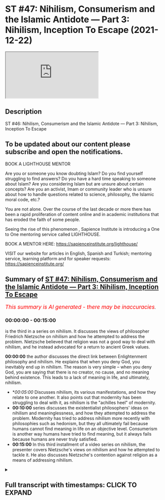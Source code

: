 # ST #47:  Nihilism, Consumerism and the Islamic Antidote — Part 3: Nihilism, Inception To Escape (2021-12-22)

<iframe loading='lazy' allow='autoplay' src='https://www.youtube.com/embed/iyDGNu1-lcU'></iframe>

## Description

ST #46:  Nihilism, Consumerism and the Islamic Antidote — Part 3: Nihilism, Inception To Escape

To be updated about our content please subscribe and open the notifications.
----
BOOK A LIGHTHOUSE MENTOR

Are you or someone you know doubting Islam? Do you find yourself struggling to find answers?  Do you have a hard time speaking to someone about Islam?  Are you considering Islam but are unsure about certain concepts?  Are you an activist, Imam or community leader who is unsure about how to handle questions related to science, philosophy, the Islamic moral code, etc.?

You are not alone.  Over the course of the last decade or more there has been a rapid proliferation of content online and in academic institutions that has eroded the faith of some people.

Seeing the rise of  this phenomenon , Sapience Institute is introducing a One to One mentoring service called LIGHTHOUSE.

BOOK A MENTOR HERE: https://sapienceinstitute.org/lighthouse/

VISIT our website for articles in English, Spanish and Turkish; mentoring service, learning platform and for speaker requests: https://sapienceinstitute.org/

## Summary of [ST #47: Nihilism, Consumerism and the Islamic Antidote — Part 3: Nihilism, Inception To Escape](https://www.youtube.com/watch?v=iyDGNu1-lcU)


*<span style="color:red; font-size:125%">This summary is AI generated - there may be inaccuracies</span>. [](/)*

### <a onclick="modifyYTiframeseektime('0')">00:00:00</a> - <a onclick="modifyYTiframeseektime('900')">00:15:00</a>

 is the third in a series on nihilism. It discusses the views of philosopher Friedrich Nietzsche on nihilism and how he attempted to address the problem. Nietzsche believed that religion was not a good way to deal with nihilism, and he instead advocated for a return to ancient Greek values.

**<a onclick="modifyYTiframeseektime('0')">00:00:00</a>**  the author discusses the direct link between Enlightenment philosophy and nihilism. He explains that when you deny God, you inevitably end up in nihilism. The reason is very simple – when you deny God, you are saying that there is no creator, no cause, and no meaning behind existence. This leads to a lack of meaning in life, and ultimately, nihilism.
* **<a onclick="modifyYTiframeseektime('300')">00:05:00</a>* Discusses nihilism, its various manifestations, and how they relate to one another. It also points out that modernity has been struggling to deal with it, as nihilism is the "achilles heel" of modernity.
* **<a onclick="modifyYTiframeseektime('600')">00:10:00</a>**  series discusses the existentialist philosophers' ideas on nihilism and meaninglessness, and how they attempted to address the problem. Modernity has tried to address nihilism more recently with philosophies such as hedonism, but they all ultimately fail because humans cannot find meaning in life on an objective level. Consumerism is another way humans have tried to find meaning, but it always fails because humans are never truly satisfied.
* **<a onclick="modifyYTiframeseektime('900')">00:15:00</a>** In this third installment of a video series on nihilism, the presenter covers Nietzsche's views on nihilism and how he attempted to tackle it. He also discusses Nietzsche's contention against religion as a means of addressing nihilism.

<details><summary><h2>Full transcript with timestamps: CLICK TO EXPAND</h2></summary>

<a onclick="modifyYTiframeseektime('12')">0:00:12</a> assalamualaikum brothers and sisters  
<a onclick="modifyYTiframeseektime('14')">0:00:14</a> welcome back to the sapiens thoughts  
<a onclick="modifyYTiframeseektime('16')">0:00:16</a> video series where we're discussing  
<a onclick="modifyYTiframeseektime('18')">0:00:18</a> nihilism consumerism and the islamic  
<a onclick="modifyYTiframeseektime('20')">0:00:20</a> antidote to both  
<a onclick="modifyYTiframeseektime('23')">0:00:23</a> now in this episode we're going to look  
<a onclick="modifyYTiframeseektime('25')">0:00:25</a> at the direct link between  
<a onclick="modifyYTiframeseektime('28')">0:00:28</a> the ideas promoted by the enlightenment  
<a onclick="modifyYTiframeseektime('31')">0:00:31</a> philosophers and  
<a onclick="modifyYTiframeseektime('33')">0:00:33</a> nihilism so why is it the question we're  
<a onclick="modifyYTiframeseektime('36')">0:00:36</a> going to be addressing is why  
<a onclick="modifyYTiframeseektime('38')">0:00:38</a> does godlessness lead to nihilism why  
<a onclick="modifyYTiframeseektime('40')">0:00:40</a> does why is it the case that when you  
<a onclick="modifyYTiframeseektime('42')">0:00:42</a> deny god whatever worldview you may come  
<a onclick="modifyYTiframeseektime('46')">0:00:46</a> up with or follow but one which denies  
<a onclick="modifyYTiframeseektime('49')">0:00:49</a> a creator  
<a onclick="modifyYTiframeseektime('51')">0:00:51</a> why does that entail that you would  
<a onclick="modifyYTiframeseektime('53')">0:00:53</a> inevitably end up  
<a onclick="modifyYTiframeseektime('55')">0:00:55</a> in or with nihilism now the reason is  
<a onclick="modifyYTiframeseektime('59')">0:00:59</a> very simple  
<a onclick="modifyYTiframeseektime('60')">0:01:00</a> when you deny god  
<a onclick="modifyYTiframeseektime('62')">0:01:02</a> essentially what you're saying is that  
<a onclick="modifyYTiframeseektime('63')">0:01:03</a> there is no creator there is no cause  
<a onclick="modifyYTiframeseektime('66')">0:01:06</a> behind  
<a onclick="modifyYTiframeseektime('67')">0:01:07</a> the universe behind existence  
<a onclick="modifyYTiframeseektime('71')">0:01:11</a> and ultimately what you're essentially  
<a onclick="modifyYTiframeseektime('73')">0:01:13</a> saying therefore is that everything  
<a onclick="modifyYTiframeseektime('76')">0:01:16</a> that exists  
<a onclick="modifyYTiframeseektime('78')">0:01:18</a> the universe and everything within the  
<a onclick="modifyYTiframeseektime('80')">0:01:20</a> universe  
<a onclick="modifyYTiframeseektime('81')">0:01:21</a> is a result of  
<a onclick="modifyYTiframeseektime('84')">0:01:24</a> an accident just it's one big accident  
<a onclick="modifyYTiframeseektime('87')">0:01:27</a> essentially the universe and everything  
<a onclick="modifyYTiframeseektime('89')">0:01:29</a> that exists is one big accident because  
<a onclick="modifyYTiframeseektime('91')">0:01:31</a> there is no god there is no cause there  
<a onclick="modifyYTiframeseektime('93')">0:01:33</a> is no creator behind all of this now if  
<a onclick="modifyYTiframeseektime('95')">0:01:35</a> this is the case if everything is one  
<a onclick="modifyYTiframeseektime('97')">0:01:37</a> big accident that means  
<a onclick="modifyYTiframeseektime('99')">0:01:39</a> you and me us included are also just  
<a onclick="modifyYTiframeseektime('102')">0:01:42</a> accidents  
<a onclick="modifyYTiframeseektime('103')">0:01:43</a> everything is an accident and accidents  
<a onclick="modifyYTiframeseektime('106')">0:01:46</a> especially from a godless perspective  
<a onclick="modifyYTiframeseektime('108')">0:01:48</a> accidents don't have  
<a onclick="modifyYTiframeseektime('111')">0:01:51</a> a purpose an objective accidents just  
<a onclick="modifyYTiframeseektime('113')">0:01:53</a> happen  
<a onclick="modifyYTiframeseektime('114')">0:01:54</a> it's like when you spill milk well it's  
<a onclick="modifyYTiframeseektime('116')">0:01:56</a> just spilt milk obviously from an  
<a onclick="modifyYTiframeseektime('117')">0:01:57</a> islamic perspective we believe  
<a onclick="modifyYTiframeseektime('118')">0:01:58</a> everything has a reason behind it  
<a onclick="modifyYTiframeseektime('120')">0:02:00</a> however from a godless perspective it's  
<a onclick="modifyYTiframeseektime('122')">0:02:02</a> just an accident it means nothing  
<a onclick="modifyYTiframeseektime('125')">0:02:05</a> now  
<a onclick="modifyYTiframeseektime('126')">0:02:06</a> if you mean nothing and everything  
<a onclick="modifyYTiframeseektime('129')">0:02:09</a> around you means nothing that means  
<a onclick="modifyYTiframeseektime('130')">0:02:10</a> everything about your existence your  
<a onclick="modifyYTiframeseektime('132')">0:02:12</a> life means nothing there is no meaning  
<a onclick="modifyYTiframeseektime('134')">0:02:14</a> behind anything  
<a onclick="modifyYTiframeseektime('135')">0:02:15</a> so  
<a onclick="modifyYTiframeseektime('137')">0:02:17</a> ultimately  
<a onclick="modifyYTiframeseektime('138')">0:02:18</a> you have ended up with nihilism this is  
<a onclick="modifyYTiframeseektime('141')">0:02:21</a> nihilism everything is meaningless  
<a onclick="modifyYTiframeseektime('143')">0:02:23</a> life is meaningless your existence is  
<a onclick="modifyYTiframeseektime('145')">0:02:25</a> meaningless there is no purpose there is  
<a onclick="modifyYTiframeseektime('146')">0:02:26</a> no rhyme or reason behind your existence  
<a onclick="modifyYTiframeseektime('150')">0:02:30</a> now understanding this guys  
<a onclick="modifyYTiframeseektime('153')">0:02:33</a> let's look at this idea that was  
<a onclick="modifyYTiframeseektime('154')">0:02:34</a> proposed by the enlightenment  
<a onclick="modifyYTiframeseektime('156')">0:02:36</a> philosophers and thinkers that that of  
<a onclick="modifyYTiframeseektime('158')">0:02:38</a> progress worldly progress our objective  
<a onclick="modifyYTiframeseektime('161')">0:02:41</a> is to create a worldly paradise  
<a onclick="modifyYTiframeseektime('163')">0:02:43</a> now this is a very interesting  
<a onclick="modifyYTiframeseektime('166')">0:02:46</a> proposition  
<a onclick="modifyYTiframeseektime('167')">0:02:47</a> because on one end  
<a onclick="modifyYTiframeseektime('169')">0:02:49</a> this leads to nihilism because you're  
<a onclick="modifyYTiframeseektime('171')">0:02:51</a> turning away from god and we've seen how  
<a onclick="modifyYTiframeseektime('173')">0:02:53</a> that can lead to nihilism but on the  
<a onclick="modifyYTiframeseektime('175')">0:02:55</a> other end it also acts as a patch  
<a onclick="modifyYTiframeseektime('178')">0:02:58</a> a temporary fix  
<a onclick="modifyYTiframeseektime('180')">0:03:00</a> for that nihilism because  
<a onclick="modifyYTiframeseektime('182')">0:03:02</a> although you've proposed an idea which  
<a onclick="modifyYTiframeseektime('184')">0:03:04</a> takes people away from god  
<a onclick="modifyYTiframeseektime('186')">0:03:06</a> but the idea itself is giving human  
<a onclick="modifyYTiframeseektime('188')">0:03:08</a> beings a purpose  
<a onclick="modifyYTiframeseektime('190')">0:03:10</a> a goal which is to create a worldly  
<a onclick="modifyYTiframeseektime('192')">0:03:12</a> paradise so it's a very interesting  
<a onclick="modifyYTiframeseektime('195')">0:03:15</a> proposition and therefore it it sort of  
<a onclick="modifyYTiframeseektime('197')">0:03:17</a> patched that problem that people would  
<a onclick="modifyYTiframeseektime('199')">0:03:19</a> inevitably fall into and as the  
<a onclick="modifyYTiframeseektime('201')">0:03:21</a> centuries and decades went by and people  
<a onclick="modifyYTiframeseektime('203')">0:03:23</a> became more and more godless you know  
<a onclick="modifyYTiframeseektime('206')">0:03:26</a> more and more atheistic  
<a onclick="modifyYTiframeseektime('208')">0:03:28</a> in their thinking  
<a onclick="modifyYTiframeseektime('209')">0:03:29</a> in in what they followed  
<a onclick="modifyYTiframeseektime('211')">0:03:31</a> the more they experienced nihilism so  
<a onclick="modifyYTiframeseektime('214')">0:03:34</a> the problem of nihilism didn't go away  
<a onclick="modifyYTiframeseektime('216')">0:03:36</a> although it was patched by the  
<a onclick="modifyYTiframeseektime('217')">0:03:37</a> enlightenment thinkers it was still  
<a onclick="modifyYTiframeseektime('219')">0:03:39</a> there but the more people  
<a onclick="modifyYTiframeseektime('220')">0:03:40</a> moved away from god and as we mentioned  
<a onclick="modifyYTiframeseektime('222')">0:03:42</a> the enlightenment thinkers weren't  
<a onclick="modifyYTiframeseektime('223')">0:03:43</a> necessarily atheists they believed in  
<a onclick="modifyYTiframeseektime('225')">0:03:45</a> natural theology they believed in a  
<a onclick="modifyYTiframeseektime('227')">0:03:47</a> cause a creator out there you know that  
<a onclick="modifyYTiframeseektime('229')">0:03:49</a> created everything and ordered  
<a onclick="modifyYTiframeseektime('230')">0:03:50</a> everything however didn't follow you  
<a onclick="modifyYTiframeseektime('232')">0:03:52</a> know weren't the traditional theists if  
<a onclick="modifyYTiframeseektime('235')">0:03:55</a> you like  
<a onclick="modifyYTiframeseektime('236')">0:03:56</a> but as the decades went by they became  
<a onclick="modifyYTiframeseektime('238')">0:03:58</a> more people became more and more  
<a onclick="modifyYTiframeseektime('239')">0:03:59</a> atheistic and as they became more more  
<a onclick="modifyYTiframeseektime('241')">0:04:01</a> atheistic the more they felt more and  
<a onclick="modifyYTiframeseektime('243')">0:04:03</a> more into nihilism  
<a onclick="modifyYTiframeseektime('245')">0:04:05</a> so  
<a onclick="modifyYTiframeseektime('246')">0:04:06</a> understanding this  
<a onclick="modifyYTiframeseektime('249')">0:04:09</a> we need to now move on and really sort  
<a onclick="modifyYTiframeseektime('251')">0:04:11</a> of analyze nihilism we need to really  
<a onclick="modifyYTiframeseektime('253')">0:04:13</a> understand what is nihilism now let's go  
<a onclick="modifyYTiframeseektime('255')">0:04:15</a> by you know a dictionary definition to  
<a onclick="modifyYTiframeseektime('257')">0:04:17</a> start off with if you look at oxford  
<a onclick="modifyYTiframeseektime('258')">0:04:18</a> they state that the belief that life has  
<a onclick="modifyYTiframeseektime('260')">0:04:20</a> no meaning or purpose and that religious  
<a onclick="modifyYTiframeseektime('263')">0:04:23</a> and moral principles have no value  
<a onclick="modifyYTiframeseektime('266')">0:04:26</a> this is a sort of general definition if  
<a onclick="modifyYTiframeseektime('268')">0:04:28</a> we're to really sort of summarize this  
<a onclick="modifyYTiframeseektime('270')">0:04:30</a> and condense this down we can say  
<a onclick="modifyYTiframeseektime('271')">0:04:31</a> nihilism means  
<a onclick="modifyYTiframeseektime('273')">0:04:33</a> the absence of meaning there is no  
<a onclick="modifyYTiframeseektime('274')">0:04:34</a> meaning behind anything  
<a onclick="modifyYTiframeseektime('276')">0:04:36</a> now  
<a onclick="modifyYTiframeseektime('277')">0:04:37</a> donald a crosby in his book spectra of  
<a onclick="modifyYTiframeseektime('279')">0:04:39</a> the absurd which is a phenomenal book on  
<a onclick="modifyYTiframeseektime('281')">0:04:41</a> the topic of nihilism he breaks down  
<a onclick="modifyYTiframeseektime('283')">0:04:43</a> nihilism into five distinct categories  
<a onclick="modifyYTiframeseektime('286')">0:04:46</a> they are moral nihilism epistemological  
<a onclick="modifyYTiframeseektime('288')">0:04:48</a> nihilism cosmic nihilism existential  
<a onclick="modifyYTiframeseektime('290')">0:04:50</a> nihilism and political nihilism i want  
<a onclick="modifyYTiframeseektime('292')">0:04:52</a> to focus on the first four political  
<a onclick="modifyYTiframeseektime('294')">0:04:54</a> nihilism isn't really uh relevant to our  
<a onclick="modifyYTiframeseektime('296')">0:04:56</a> discussion here but  
<a onclick="modifyYTiframeseektime('298')">0:04:58</a> if we look at the first four moral  
<a onclick="modifyYTiframeseektime('299')">0:04:59</a> nihilism and just to give you a bit of  
<a onclick="modifyYTiframeseektime('301')">0:05:01</a> uh context to this moral nihilism is  
<a onclick="modifyYTiframeseektime('303')">0:05:03</a> referring to you know the point that  
<a onclick="modifyYTiframeseektime('305')">0:05:05</a> there is no objectivity behind morals  
<a onclick="modifyYTiframeseektime('307')">0:05:07</a> there is no truth behind morals  
<a onclick="modifyYTiframeseektime('309')">0:05:09</a> epistemological nihilism is that there  
<a onclick="modifyYTiframeseektime('312')">0:05:12</a> is  
<a onclick="modifyYTiframeseektime('312')">0:05:12</a> there are no  
<a onclick="modifyYTiframeseektime('314')">0:05:14</a> quote-unquote absolute truths or facts  
<a onclick="modifyYTiframeseektime('316')">0:05:16</a> it's there is no such thing so it's  
<a onclick="modifyYTiframeseektime('318')">0:05:18</a> linked to moral nihilism as well to a  
<a onclick="modifyYTiframeseektime('320')">0:05:20</a> degree and you'll notice all of these  
<a onclick="modifyYTiframeseektime('321')">0:05:21</a> categories do link to one another in  
<a onclick="modifyYTiframeseektime('323')">0:05:23</a> some way but they have their distinct  
<a onclick="modifyYTiframeseektime('326')">0:05:26</a> understanding too so  
<a onclick="modifyYTiframeseektime('327')">0:05:27</a> epistemological nihilism is that there  
<a onclick="modifyYTiframeseektime('329')">0:05:29</a> is no  
<a onclick="modifyYTiframeseektime('330')">0:05:30</a> what you call truth uh or there are no  
<a onclick="modifyYTiframeseektime('333')">0:05:33</a> facts it's it's all sort of subjective  
<a onclick="modifyYTiframeseektime('335')">0:05:35</a> and up to the individual as to determine  
<a onclick="modifyYTiframeseektime('337')">0:05:37</a> as to what they believe is true what  
<a onclick="modifyYTiframeseektime('339')">0:05:39</a> they believe is a fact  
<a onclick="modifyYTiframeseektime('341')">0:05:41</a> then you have cosmic nihilism which is  
<a onclick="modifyYTiframeseektime('342')">0:05:42</a> the understanding that there is no  
<a onclick="modifyYTiframeseektime('344')">0:05:44</a> intelligibility behind our cosmos our  
<a onclick="modifyYTiframeseektime('346')">0:05:46</a> universe you know that it's it's that  
<a onclick="modifyYTiframeseektime('349')">0:05:49</a> the universe and nature is indifferent  
<a onclick="modifyYTiframeseektime('351')">0:05:51</a> to us humans there is no rhyme or reason  
<a onclick="modifyYTiframeseektime('353')">0:05:53</a> no order behind our universe itself and  
<a onclick="modifyYTiframeseektime('355')">0:05:55</a> existential nihilism is more  
<a onclick="modifyYTiframeseektime('357')">0:05:57</a> specifically focused on the idea that  
<a onclick="modifyYTiframeseektime('359')">0:05:59</a> life itself  
<a onclick="modifyYTiframeseektime('361')">0:06:01</a> is meaningless that there is no meaning  
<a onclick="modifyYTiframeseektime('363')">0:06:03</a> or purpose behind our existence  
<a onclick="modifyYTiframeseektime('366')">0:06:06</a> now these are the sort of different  
<a onclick="modifyYTiframeseektime('367')">0:06:07</a> categories of nihilism  
<a onclick="modifyYTiframeseektime('369')">0:06:09</a> but what's very interesting is if you  
<a onclick="modifyYTiframeseektime('370')">0:06:10</a> really  
<a onclick="modifyYTiframeseektime('371')">0:06:11</a> think about them you realize that not  
<a onclick="modifyYTiframeseektime('373')">0:06:13</a> only are they linked to one another but  
<a onclick="modifyYTiframeseektime('374')">0:06:14</a> they all ultimately lead to a type of  
<a onclick="modifyYTiframeseektime('376')">0:06:16</a> existential nihilism that essentially  
<a onclick="modifyYTiframeseektime('378')">0:06:18</a> life itself is meaningless and in life  
<a onclick="modifyYTiframeseektime('381')">0:06:21</a> and our conscious life that we can think  
<a onclick="modifyYTiframeseektime('383')">0:06:23</a> about the world the the cosmos morals  
<a onclick="modifyYTiframeseektime('385')">0:06:25</a> ethics we are ethical beings you know  
<a onclick="modifyYTiframeseektime('388')">0:06:28</a> everything is meaningless so it all  
<a onclick="modifyYTiframeseektime('390')">0:06:30</a> boils down to this meaninglessness  
<a onclick="modifyYTiframeseektime('392')">0:06:32</a> everything is completely and utterly  
<a onclick="modifyYTiframeseektime('394')">0:06:34</a> meaningless now why is this a problem  
<a onclick="modifyYTiframeseektime('397')">0:06:37</a> one may ask well you know fine there is  
<a onclick="modifyYTiframeseektime('399')">0:06:39</a> no meaning behind our existence there's  
<a onclick="modifyYTiframeseektime('401')">0:06:41</a> no meaning behind anything morals ethics  
<a onclick="modifyYTiframeseektime('403')">0:06:43</a> the cosmos whatever there's no meaning  
<a onclick="modifyYTiframeseektime('405')">0:06:45</a> behind all of these things why is this a  
<a onclick="modifyYTiframeseektime('406')">0:06:46</a> problem  
<a onclick="modifyYTiframeseektime('407')">0:06:47</a> someone may ask this question well  
<a onclick="modifyYTiframeseektime('409')">0:06:49</a> essentially as human beings we are  
<a onclick="modifyYTiframeseektime('412')">0:06:52</a> meaning driven creatures  
<a onclick="modifyYTiframeseektime('414')">0:06:54</a> we seek meaning behind everything we see  
<a onclick="modifyYTiframeseektime('418')">0:06:58</a> everything through the lens of meaning  
<a onclick="modifyYTiframeseektime('420')">0:07:00</a> think about it for a second when you  
<a onclick="modifyYTiframeseektime('421')">0:07:01</a> wake up in the morning  
<a onclick="modifyYTiframeseektime('423')">0:07:03</a> and you get out of bed say at 9am monday  
<a onclick="modifyYTiframeseektime('426')">0:07:06</a> to friday it's for a reason there is a  
<a onclick="modifyYTiframeseektime('428')">0:07:08</a> purpose behind it there is meaning  
<a onclick="modifyYTiframeseektime('429')">0:07:09</a> behind you getting out of bed at 9 00 am  
<a onclick="modifyYTiframeseektime('431')">0:07:11</a> when you get to bed at 10 pm at night  
<a onclick="modifyYTiframeseektime('433')">0:07:13</a> there's a meaning behind that there's a  
<a onclick="modifyYTiframeseektime('435')">0:07:15</a> reason behind that there is a purpose  
<a onclick="modifyYTiframeseektime('436')">0:07:16</a> behind that and everything you do in  
<a onclick="modifyYTiframeseektime('439')">0:07:19</a> between from waking up to going to sleep  
<a onclick="modifyYTiframeseektime('441')">0:07:21</a> you do for a reason a purpose a meaning  
<a onclick="modifyYTiframeseektime('444')">0:07:24</a> our lives are ordered  
<a onclick="modifyYTiframeseektime('446')">0:07:26</a> via meaning  
<a onclick="modifyYTiframeseektime('448')">0:07:28</a> not only this when we look at the world  
<a onclick="modifyYTiframeseektime('450')">0:07:30</a> around us when we try to understand the  
<a onclick="modifyYTiframeseektime('452')">0:07:32</a> world around us we ascribe meaning to  
<a onclick="modifyYTiframeseektime('454')">0:07:34</a> the world we ascribe meaning to the  
<a onclick="modifyYTiframeseektime('456')">0:07:36</a> things around us we want to get to the  
<a onclick="modifyYTiframeseektime('458')">0:07:38</a> bottom of you know the  
<a onclick="modifyYTiframeseektime('460')">0:07:40</a> things understanding things the meaning  
<a onclick="modifyYTiframeseektime('462')">0:07:42</a> behind things that's what scientists do  
<a onclick="modifyYTiframeseektime('464')">0:07:44</a> all the time  
<a onclick="modifyYTiframeseektime('465')">0:07:45</a> seeking the meaning behind things the  
<a onclick="modifyYTiframeseektime('467')">0:07:47</a> purpose of things  
<a onclick="modifyYTiframeseektime('469')">0:07:49</a> not only this when we make things as  
<a onclick="modifyYTiframeseektime('472')">0:07:52</a> human beings when we produce things as  
<a onclick="modifyYTiframeseektime('474')">0:07:54</a> human beings which is natural to human  
<a onclick="modifyYTiframeseektime('475')">0:07:55</a> beings we do this we've been doing this  
<a onclick="modifyYTiframeseektime('477')">0:07:57</a> forever  
<a onclick="modifyYTiframeseektime('478')">0:07:58</a> we make things and design things with  
<a onclick="modifyYTiframeseektime('480')">0:08:00</a> purpose  
<a onclick="modifyYTiframeseektime('481')">0:08:01</a> for a reason things that have a meaning  
<a onclick="modifyYTiframeseektime('484')">0:08:04</a> so we're meaning driven creatures we  
<a onclick="modifyYTiframeseektime('486')">0:08:06</a> can't escape this and therefore it's  
<a onclick="modifyYTiframeseektime('488')">0:08:08</a> natural that we would  
<a onclick="modifyYTiframeseektime('490')">0:08:10</a> we would apply the same thinking to  
<a onclick="modifyYTiframeseektime('492')">0:08:12</a> ourselves well what is the meaning of my  
<a onclick="modifyYTiframeseektime('494')">0:08:14</a> existence what is the meaning of my life  
<a onclick="modifyYTiframeseektime('496')">0:08:16</a> what is the ultimate purpose to my life  
<a onclick="modifyYTiframeseektime('499')">0:08:19</a> this is a fundamental question and not  
<a onclick="modifyYTiframeseektime('501')">0:08:21</a> only is this an extremely important  
<a onclick="modifyYTiframeseektime('503')">0:08:23</a> question for human beings one we can't  
<a onclick="modifyYTiframeseektime('505')">0:08:25</a> run away from or escape  
<a onclick="modifyYTiframeseektime('506')">0:08:26</a> but it's a question that if unanswered  
<a onclick="modifyYTiframeseektime('509')">0:08:29</a> adequately  
<a onclick="modifyYTiframeseektime('510')">0:08:30</a> leads to a lot of despair a lot of  
<a onclick="modifyYTiframeseektime('513')">0:08:33</a> anxiety a lot of pain existential angst  
<a onclick="modifyYTiframeseektime('516')">0:08:36</a> as it was referred to by the  
<a onclick="modifyYTiframeseektime('518')">0:08:38</a> existentialist philosophers it we can't  
<a onclick="modifyYTiframeseektime('520')">0:08:40</a> it's not something you're like oh life  
<a onclick="modifyYTiframeseektime('522')">0:08:42</a> is meaningless  
<a onclick="modifyYTiframeseektime('524')">0:08:44</a> that's it i'm gonna sit there and do  
<a onclick="modifyYTiframeseektime('525')">0:08:45</a> nothing i'm okay with that i'm happy  
<a onclick="modifyYTiframeseektime('527')">0:08:47</a> about that you know it causes a lot of  
<a onclick="modifyYTiframeseektime('529')">0:08:49</a> pain it causes a lot of distress  
<a onclick="modifyYTiframeseektime('531')">0:08:51</a> and if you're someone that's experienced  
<a onclick="modifyYTiframeseektime('533')">0:08:53</a> this you know i'm someone that's  
<a onclick="modifyYTiframeseektime('534')">0:08:54</a> personally experienced this and it leads  
<a onclick="modifyYTiframeseektime('536')">0:08:56</a> to leads you to a very dark place  
<a onclick="modifyYTiframeseektime('539')">0:08:59</a> you know and to a place  
<a onclick="modifyYTiframeseektime('542')">0:09:02</a> that when you're there you can't think  
<a onclick="modifyYTiframeseektime('543')">0:09:03</a> about anything else you can't focus on  
<a onclick="modifyYTiframeseektime('545')">0:09:05</a> anything else you can't worry about  
<a onclick="modifyYTiframeseektime('546')">0:09:06</a> anything else everything else in life  
<a onclick="modifyYTiframeseektime('548')">0:09:08</a> that we assume to be what life is all  
<a onclick="modifyYTiframeseektime('550')">0:09:10</a> about normally becomes trivial  
<a onclick="modifyYTiframeseektime('553')">0:09:13</a> pointless  
<a onclick="modifyYTiframeseektime('554')">0:09:14</a> work eating  
<a onclick="modifyYTiframeseektime('556')">0:09:16</a> you know taking care of yourself family  
<a onclick="modifyYTiframeseektime('559')">0:09:19</a> all of these things become trivial when  
<a onclick="modifyYTiframeseektime('560')">0:09:20</a> you're really in the dark spot when you  
<a onclick="modifyYTiframeseektime('562')">0:09:22</a> don't know who you are when you really  
<a onclick="modifyYTiframeseektime('564')">0:09:24</a> engage that question so it's a  
<a onclick="modifyYTiframeseektime('565')">0:09:25</a> fundamental question it is a big problem  
<a onclick="modifyYTiframeseektime('567')">0:09:27</a> nihilism is a huge huge huge problem  
<a onclick="modifyYTiframeseektime('570')">0:09:30</a> now  
<a onclick="modifyYTiframeseektime('571')">0:09:31</a> how is how has modernity tried to deal  
<a onclick="modifyYTiframeseektime('574')">0:09:34</a> with nihilism this is another thing we  
<a onclick="modifyYTiframeseektime('575')">0:09:35</a> need to look at  
<a onclick="modifyYTiframeseektime('577')">0:09:37</a> now there's a couple of things that i'm  
<a onclick="modifyYTiframeseektime('578')">0:09:38</a> going to mention here but this is not an  
<a onclick="modifyYTiframeseektime('580')">0:09:40</a> exhaustive list by you know any stretch  
<a onclick="modifyYTiframeseektime('582')">0:09:42</a> however these are some of the key ways  
<a onclick="modifyYTiframeseektime('584')">0:09:44</a> that modernity has tried to deal with  
<a onclick="modifyYTiframeseektime('587')">0:09:47</a> nihilism which is a rampant problem i  
<a onclick="modifyYTiframeseektime('589')">0:09:49</a> would even call it the achilles heel of  
<a onclick="modifyYTiframeseektime('591')">0:09:51</a> modernity nihilism is the achilles heel  
<a onclick="modifyYTiframeseektime('593')">0:09:53</a> of modernity  
<a onclick="modifyYTiframeseektime('595')">0:09:55</a> now in the 19th century you are the  
<a onclick="modifyYTiframeseektime('596')">0:09:56</a> existentialist philosophers now these  
<a onclick="modifyYTiframeseektime('598')">0:09:58</a> were a group of philosophers that  
<a onclick="modifyYTiframeseektime('600')">0:10:00</a> focused on addressing these fundamental  
<a onclick="modifyYTiframeseektime('603')">0:10:03</a> questions that humans have in regards to  
<a onclick="modifyYTiframeseektime('604')">0:10:04</a> our existence  
<a onclick="modifyYTiframeseektime('606')">0:10:06</a> our purpose why are we here how we to  
<a onclick="modifyYTiframeseektime('608')">0:10:08</a> live how we to engage with the world  
<a onclick="modifyYTiframeseektime('610')">0:10:10</a> around us how we to understand the world  
<a onclick="modifyYTiframeseektime('612')">0:10:12</a> around us now these philosophers  
<a onclick="modifyYTiframeseektime('614')">0:10:14</a> included people like niche jean-paul  
<a onclick="modifyYTiframeseektime('616')">0:10:16</a> sartre albert camus kierkegaard and the  
<a onclick="modifyYTiframeseektime('619')">0:10:19</a> list goes on  
<a onclick="modifyYTiframeseektime('620')">0:10:20</a> and these philosophers try to address  
<a onclick="modifyYTiframeseektime('622')">0:10:22</a> this problem you have to now also  
<a onclick="modifyYTiframeseektime('624')">0:10:24</a> remember the context there  
<a onclick="modifyYTiframeseektime('625')">0:10:25</a> the world has experienced world war one  
<a onclick="modifyYTiframeseektime('628')">0:10:28</a> world war ii  
<a onclick="modifyYTiframeseektime('630')">0:10:30</a> therefore human beings have experienced  
<a onclick="modifyYTiframeseektime('633')">0:10:33</a> atrocities bloodshed corruption  
<a onclick="modifyYTiframeseektime('636')">0:10:36</a> you know a lot of evil people have  
<a onclick="modifyYTiframeseektime('638')">0:10:38</a> experienced  
<a onclick="modifyYTiframeseektime('640')">0:10:40</a> what they refer to as the irrational  
<a onclick="modifyYTiframeseektime('642')">0:10:42</a> aspects of nature of human beings  
<a onclick="modifyYTiframeseektime('645')">0:10:45</a> and this has further pushed people now  
<a onclick="modifyYTiframeseektime('647')">0:10:47</a> to a state of despair  
<a onclick="modifyYTiframeseektime('650')">0:10:50</a> and nihilism  
<a onclick="modifyYTiframeseektime('653')">0:10:53</a> and now and this is why the the  
<a onclick="modifyYTiframeseektime('655')">0:10:55</a> existentialist philosophers came really  
<a onclick="modifyYTiframeseektime('657')">0:10:57</a> popular at this time in history and they  
<a onclick="modifyYTiframeseektime('659')">0:10:59</a> try to address this problem of  
<a onclick="modifyYTiframeseektime('661')">0:11:01</a> meaninglessness how do we deal with it  
<a onclick="modifyYTiframeseektime('663')">0:11:03</a> unlike the new atheists today they were  
<a onclick="modifyYTiframeseektime('666')">0:11:06</a> actually people who really thought about  
<a onclick="modifyYTiframeseektime('667')">0:11:07</a> these questions and understood well  
<a onclick="modifyYTiframeseektime('669')">0:11:09</a> within the absence of god  
<a onclick="modifyYTiframeseektime('671')">0:11:11</a> there is no ultimate meaning to life  
<a onclick="modifyYTiframeseektime('673')">0:11:13</a> this is something you'll find common  
<a onclick="modifyYTiframeseektime('674')">0:11:14</a> amongst all of these these  
<a onclick="modifyYTiframeseektime('676')">0:11:16</a> existentialist thinkers and philosophers  
<a onclick="modifyYTiframeseektime('678')">0:11:18</a> most of them acknowledged that there is  
<a onclick="modifyYTiframeseektime('680')">0:11:20</a> no ultimate meaning to life they began  
<a onclick="modifyYTiframeseektime('682')">0:11:22</a> with that point and then they thought  
<a onclick="modifyYTiframeseektime('684')">0:11:24</a> okay now how do we  
<a onclick="modifyYTiframeseektime('685')">0:11:25</a> how do we remedy this this is what they  
<a onclick="modifyYTiframeseektime('687')">0:11:27</a> essentially try to do  
<a onclick="modifyYTiframeseektime('689')">0:11:29</a> now for example jean-paul sartre his  
<a onclick="modifyYTiframeseektime('691')">0:11:31</a> much of his writing is about taking  
<a onclick="modifyYTiframeseektime('693')">0:11:33</a> responsibility living a responsible life  
<a onclick="modifyYTiframeseektime('695')">0:11:35</a> and so on and so forth although life is  
<a onclick="modifyYTiframeseektime('697')">0:11:37</a> ultimately meaningless  
<a onclick="modifyYTiframeseektime('698')">0:11:38</a> so he tried to patch that problem  
<a onclick="modifyYTiframeseektime('703')">0:11:43</a> nietzsche tried to do something very  
<a onclick="modifyYTiframeseektime('704')">0:11:44</a> similar you know nietzsche's idea you  
<a onclick="modifyYTiframeseektime('706')">0:11:46</a> know he proposed this idea of the  
<a onclick="modifyYTiframeseektime('708')">0:11:48</a> ubermensch or the superman and we're  
<a onclick="modifyYTiframeseektime('710')">0:11:50</a> going to discuss this in a bit more  
<a onclick="modifyYTiframeseektime('711')">0:11:51</a> detail in a minute so i'm not going to  
<a onclick="modifyYTiframeseektime('713')">0:11:53</a> go into too much detail about that right  
<a onclick="modifyYTiframeseektime('714')">0:11:54</a> now but this was what he proposed and  
<a onclick="modifyYTiframeseektime('716')">0:11:56</a> again it was about creating your own  
<a onclick="modifyYTiframeseektime('717')">0:11:57</a> value creating your own meaning system  
<a onclick="modifyYTiframeseektime('719')">0:11:59</a> as a human being realizing that  
<a onclick="modifyYTiframeseektime('720')">0:12:00</a> ultimately there is no meaning to life  
<a onclick="modifyYTiframeseektime('722')">0:12:02</a> um camus on the other hand just talked  
<a onclick="modifyYTiframeseektime('725')">0:12:05</a> about the absurd what you refer to the  
<a onclick="modifyYTiframeseektime('726')">0:12:06</a> is the absurd which was that on one end  
<a onclick="modifyYTiframeseektime('728')">0:12:08</a> we have to acknowledge that without god  
<a onclick="modifyYTiframeseektime('731')">0:12:11</a> life is at bottom ultimately meaningless  
<a onclick="modifyYTiframeseektime('734')">0:12:14</a> and once you acknowledge this well  
<a onclick="modifyYTiframeseektime('735')">0:12:15</a> yet there's another problem which is  
<a onclick="modifyYTiframeseektime('737')">0:12:17</a> that man can't help but seek meaning so  
<a onclick="modifyYTiframeseektime('739')">0:12:19</a> now you you're in this place of  
<a onclick="modifyYTiframeseektime('741')">0:12:21</a> absurdity which is on one end  
<a onclick="modifyYTiframeseektime('744')">0:12:24</a> you understand that there is no ultimate  
<a onclick="modifyYTiframeseektime('746')">0:12:26</a> meaning to life but on the other end you  
<a onclick="modifyYTiframeseektime('747')">0:12:27</a> can't help but seek meaning and you're  
<a onclick="modifyYTiframeseektime('749')">0:12:29</a> between this struggle throughout your  
<a onclick="modifyYTiframeseektime('751')">0:12:31</a> life and you have to navigate this space  
<a onclick="modifyYTiframeseektime('752')">0:12:32</a> essentially so this is how how they  
<a onclick="modifyYTiframeseektime('755')">0:12:35</a> would so try to tackle this issue of  
<a onclick="modifyYTiframeseektime('757')">0:12:37</a> nihilism but ultimately what they were  
<a onclick="modifyYTiframeseektime('759')">0:12:39</a> doing  
<a onclick="modifyYTiframeseektime('760')">0:12:40</a> is  
<a onclick="modifyYTiframeseektime('761')">0:12:41</a> they were just  
<a onclick="modifyYTiframeseektime('763')">0:12:43</a> making things up  
<a onclick="modifyYTiframeseektime('764')">0:12:44</a> in a crude way if i was to summarize  
<a onclick="modifyYTiframeseektime('766')">0:12:46</a> this they were literally making up  
<a onclick="modifyYTiframeseektime('769')">0:12:49</a> things  
<a onclick="modifyYTiframeseektime('770')">0:12:50</a> to  
<a onclick="modifyYTiframeseektime('770')">0:12:50</a> plug this hole which they acknowledged  
<a onclick="modifyYTiframeseektime('772')">0:12:52</a> which was life is ultimately meaningless  
<a onclick="modifyYTiframeseektime('774')">0:12:54</a> so they had no answers to this question  
<a onclick="modifyYTiframeseektime('776')">0:12:56</a> all they were saying is what you can do  
<a onclick="modifyYTiframeseektime('777')">0:12:57</a> is you can make up an objective for  
<a onclick="modifyYTiframeseektime('779')">0:12:59</a> yourself  
<a onclick="modifyYTiframeseektime('780')">0:13:00</a> a something that's more virtuous and  
<a onclick="modifyYTiframeseektime('783')">0:13:03</a> something that has some ethical drive to  
<a onclick="modifyYTiframeseektime('785')">0:13:05</a> it you know that you are to have a  
<a onclick="modifyYTiframeseektime('786')">0:13:06</a> higher value system you have to be a  
<a onclick="modifyYTiframeseektime('788')">0:13:08</a> responsible human being take care of  
<a onclick="modifyYTiframeseektime('789')">0:13:09</a> others but give make up your own meaning  
<a onclick="modifyYTiframeseektime('792')">0:13:12</a> and they try to also suggest that this  
<a onclick="modifyYTiframeseektime('794')">0:13:14</a> was  
<a onclick="modifyYTiframeseektime('794')">0:13:14</a> in some way somehow  
<a onclick="modifyYTiframeseektime('797')">0:13:17</a> you know um  
<a onclick="modifyYTiframeseektime('799')">0:13:19</a> a meaningful thing to do now on one  
<a onclick="modifyYTiframeseektime('801')">0:13:21</a> level you can understand what they did  
<a onclick="modifyYTiframeseektime('802')">0:13:22</a> and you can respect this and you can  
<a onclick="modifyYTiframeseektime('804')">0:13:24</a> really sort of commend them for this  
<a onclick="modifyYTiframeseektime('806')">0:13:26</a> but on another level you have to realize  
<a onclick="modifyYTiframeseektime('808')">0:13:28</a> and acknowledge that this is not really  
<a onclick="modifyYTiframeseektime('810')">0:13:30</a> addressing the problem because all one  
<a onclick="modifyYTiframeseektime('812')">0:13:32</a> has to do is  
<a onclick="modifyYTiframeseektime('813')">0:13:33</a> sit down and think to themselves you  
<a onclick="modifyYTiframeseektime('814')">0:13:34</a> know what as good as this sounds  
<a onclick="modifyYTiframeseektime('816')">0:13:36</a> this is nothing short of lying to myself  
<a onclick="modifyYTiframeseektime('818')">0:13:38</a> i'm just making this up this ultimately  
<a onclick="modifyYTiframeseektime('820')">0:13:40</a> means nothing  
<a onclick="modifyYTiframeseektime('821')">0:13:41</a> ultimately it means nothing because  
<a onclick="modifyYTiframeseektime('823')">0:13:43</a> ultimately my life life at bottom has no  
<a onclick="modifyYTiframeseektime('825')">0:13:45</a> meaning or purpose so that was one way  
<a onclick="modifyYTiframeseektime('827')">0:13:47</a> they tried to address  
<a onclick="modifyYTiframeseektime('829')">0:13:49</a> you know modernity has tried to address  
<a onclick="modifyYTiframeseektime('831')">0:13:51</a> nihilism more recently we've had other  
<a onclick="modifyYTiframeseektime('834')">0:13:54</a> philosophies world views ways of looking  
<a onclick="modifyYTiframeseektime('836')">0:13:56</a> at life you can say such as hedonism  
<a onclick="modifyYTiframeseektime('839')">0:13:59</a> which is the idea just go do whatever  
<a onclick="modifyYTiframeseektime('840')">0:14:00</a> you want the yolo mentality enjoy  
<a onclick="modifyYTiframeseektime('842')">0:14:02</a> yourself have fun go out there express  
<a onclick="modifyYTiframeseektime('845')">0:14:05</a> yourself fulfill your desires you know  
<a onclick="modifyYTiframeseektime('848')">0:14:08</a> just just enjoy yourself and that is the  
<a onclick="modifyYTiframeseektime('850')">0:14:10</a> meaning of life and people have engaged  
<a onclick="modifyYTiframeseektime('852')">0:14:12</a> in this and people are engaging in this  
<a onclick="modifyYTiframeseektime('853')">0:14:13</a> to many different levels today you know  
<a onclick="modifyYTiframeseektime('856')">0:14:16</a> however this is not solving the problem  
<a onclick="modifyYTiframeseektime('858')">0:14:18</a> because we see time and again people  
<a onclick="modifyYTiframeseektime('860')">0:14:20</a> that have a lot of wealth have a lot of  
<a onclick="modifyYTiframeseektime('862')">0:14:22</a> disposable income money  
<a onclick="modifyYTiframeseektime('864')">0:14:24</a> they go and they buy loads of expensive  
<a onclick="modifyYTiframeseektime('866')">0:14:26</a> things go enjoy themselves you know  
<a onclick="modifyYTiframeseektime('868')">0:14:28</a> fulfill their desires to the max however  
<a onclick="modifyYTiframeseektime('871')">0:14:31</a> they still  
<a onclick="modifyYTiframeseektime('872')">0:14:32</a> are not satisfied and truly happy on a  
<a onclick="modifyYTiframeseektime('874')">0:14:34</a> deep  
<a onclick="modifyYTiframeseektime('875')">0:14:35</a> level there's still something missing  
<a onclick="modifyYTiframeseektime('877')">0:14:37</a> you know how many times do we hear of  
<a onclick="modifyYTiframeseektime('879')">0:14:39</a> actors committing suicide you know or  
<a onclick="modifyYTiframeseektime('881')">0:14:41</a> really rich and affluent people  
<a onclick="modifyYTiframeseektime('884')">0:14:44</a> suffering from depression and anxiety  
<a onclick="modifyYTiframeseektime('886')">0:14:46</a> time and again we see these stories over  
<a onclick="modifyYTiframeseektime('888')">0:14:48</a> and over again  
<a onclick="modifyYTiframeseektime('890')">0:14:50</a> another way is consumerism  
<a onclick="modifyYTiframeseektime('892')">0:14:52</a> and we're going to go into a lot more  
<a onclick="modifyYTiframeseektime('893')">0:14:53</a> detail here with consumerism later on in  
<a onclick="modifyYTiframeseektime('895')">0:14:55</a> this video series but consumerism is  
<a onclick="modifyYTiframeseektime('898')">0:14:58</a> another way  
<a onclick="modifyYTiframeseektime('899')">0:14:59</a> which human beings have tried to deal  
<a onclick="modifyYTiframeseektime('902')">0:15:02</a> with the problem of nihilism well life  
<a onclick="modifyYTiframeseektime('904')">0:15:04</a> is meaningless  
<a onclick="modifyYTiframeseektime('905')">0:15:05</a> maybe i'm going to find meaning through  
<a onclick="modifyYTiframeseektime('907')">0:15:07</a> material possessions i go buy more  
<a onclick="modifyYTiframeseektime('908')">0:15:08</a> things it gives meaning to my life and  
<a onclick="modifyYTiframeseektime('911')">0:15:11</a> this is something that's been pushed and  
<a onclick="modifyYTiframeseektime('912')">0:15:12</a> promoted by uh you know the people that  
<a onclick="modifyYTiframeseektime('916')">0:15:16</a> are running these systems if you like  
<a onclick="modifyYTiframeseektime('918')">0:15:18</a> you know because this you know it's like  
<a onclick="modifyYTiframeseektime('919')">0:15:19</a> killing two birds with one stone on one  
<a onclick="modifyYTiframeseektime('921')">0:15:21</a> end is something that's going to lead to  
<a onclick="modifyYTiframeseektime('924')">0:15:24</a> exponential economic growth is going to  
<a onclick="modifyYTiframeseektime('925')">0:15:25</a> lead to us attaining paradise on earth  
<a onclick="modifyYTiframeseektime('927')">0:15:27</a> and at the same time it may just you  
<a onclick="modifyYTiframeseektime('928')">0:15:28</a> know if it helps fill a void of a human  
<a onclick="modifyYTiframeseektime('930')">0:15:30</a> being of emptiness and meaninglessness  
<a onclick="modifyYTiframeseektime('932')">0:15:32</a> then so be it you know  
<a onclick="modifyYTiframeseektime('934')">0:15:34</a> the other way is different types of  
<a onclick="modifyYTiframeseektime('935')">0:15:35</a> escapism  
<a onclick="modifyYTiframeseektime('937')">0:15:37</a> drugs is a very common thing alcohol  
<a onclick="modifyYTiframeseektime('939')">0:15:39</a> abuse and more recently with the youth  
<a onclick="modifyYTiframeseektime('942')">0:15:42</a> gaming you know people are choosing to  
<a onclick="modifyYTiframeseektime('944')">0:15:44</a> lose themselves on this in this in this  
<a onclick="modifyYTiframeseektime('946')">0:15:46</a> digital sphere  
<a onclick="modifyYTiframeseektime('947')">0:15:47</a> spending hours a day playing games and  
<a onclick="modifyYTiframeseektime('950')">0:15:50</a> it's very interesting the games are  
<a onclick="modifyYTiframeseektime('951')">0:15:51</a> designed there are levels in the game  
<a onclick="modifyYTiframeseektime('953')">0:15:53</a> right you have a purpose an objective in  
<a onclick="modifyYTiframeseektime('955')">0:15:55</a> a game your character has an objective  
<a onclick="modifyYTiframeseektime('957')">0:15:57</a> you have to overcome and conquer each  
<a onclick="modifyYTiframeseektime('959')">0:15:59</a> level and move on to the next level and  
<a onclick="modifyYTiframeseektime('961')">0:16:01</a> you have this sense of responsibility  
<a onclick="modifyYTiframeseektime('963')">0:16:03</a> and meaning that's given to you in this  
<a onclick="modifyYTiframeseektime('964')">0:16:04</a> digital space  
<a onclick="modifyYTiframeseektime('966')">0:16:06</a> but it's unfortunate that people are  
<a onclick="modifyYTiframeseektime('968')">0:16:08</a> choosing to lose themselves in these  
<a onclick="modifyYTiframeseektime('969')">0:16:09</a> games because that's not reality you  
<a onclick="modifyYTiframeseektime('971')">0:16:11</a> know people especially the young people  
<a onclick="modifyYTiframeseektime('973')">0:16:13</a> are completely cutting off from the real  
<a onclick="modifyYTiframeseektime('974')">0:16:14</a> world and taking responsibility for  
<a onclick="modifyYTiframeseektime('976')">0:16:16</a> their lives and things going on around  
<a onclick="modifyYTiframeseektime('978')">0:16:18</a> them so these are the ways these are the  
<a onclick="modifyYTiframeseektime('980')">0:16:20</a> failed ways that  
<a onclick="modifyYTiframeseektime('983')">0:16:23</a> modernity has tried to deal with or  
<a onclick="modifyYTiframeseektime('985')">0:16:25</a> tackle the problem of nihilism but at  
<a onclick="modifyYTiframeseektime('987')">0:16:27</a> bottom you cannot run away from or  
<a onclick="modifyYTiframeseektime('990')">0:16:30</a> escape nihilism if you continue to deny  
<a onclick="modifyYTiframeseektime('993')">0:16:33</a> god that is the key point here you can  
<a onclick="modifyYTiframeseektime('995')">0:16:35</a> try finding patches you could try to  
<a onclick="modifyYTiframeseektime('997')">0:16:37</a> come up with some fancy you know  
<a onclick="modifyYTiframeseektime('1000')">0:16:40</a> you know deep sounding philosophies and  
<a onclick="modifyYTiframeseektime('1002')">0:16:42</a> ideas but fundamentally you're still not  
<a onclick="modifyYTiframeseektime('1005')">0:16:45</a> going to be able to escape this problem  
<a onclick="modifyYTiframeseektime('1007')">0:16:47</a> so in the next video brothers and  
<a onclick="modifyYTiframeseektime('1009')">0:16:49</a> sisters we're going to be  
<a onclick="modifyYTiframeseektime('1010')">0:16:50</a> addressing or looking into nihilism a  
<a onclick="modifyYTiframeseektime('1012')">0:16:52</a> little bit more deeply in particular  
<a onclick="modifyYTiframeseektime('1014')">0:16:54</a> nietzsche's specific views in regards to  
<a onclick="modifyYTiframeseektime('1016')">0:16:56</a> nihilism and how he tried to tackle it  
<a onclick="modifyYTiframeseektime('1018')">0:16:58</a> and what his contentions were against  
<a onclick="modifyYTiframeseektime('1021')">0:17:01</a> religion and the religious answer to  
<a onclick="modifyYTiframeseektime('1022')">0:17:02</a> nihilism  
<a onclick="modifyYTiframeseektime('1024')">0:17:04</a> so yeah i'll leave you guys with this  
<a onclick="modifyYTiframeseektime('1026')">0:17:06</a> let me know your thoughts in the  
<a onclick="modifyYTiframeseektime('1027')">0:17:07</a> comments section below and i'll see you  
<a onclick="modifyYTiframeseektime('1028')">0:17:08</a> guys next time assalamu alaikum  
</details>